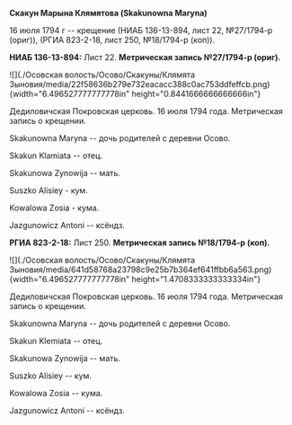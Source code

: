 **Скакун Марына Клямятова (Skakunowna Maryna)**

16 июля 1794 г -- крещение (НИАБ 136-13-894, лист 22, №27/1794-р
(ориг)), (РГИА 823-2-18, лист 250, №18/1794-р (коп)).

**НИАБ 136-13-894:** Лист 22. **Метрическая запись №27/1794-р (ориг).**

![](./Осовская волость/Осово/Скакуны/Клямята Зыновия/media/22f58636b279e732eacacc388c0ac753ddfeffcb.png){width="6.496527777777778in"
height="0.8441666666666666in"}

Дедиловичская Покровская церковь. 16 июля 1794 года. Метрическая запись
о крещении.

Skakunowna Maryna -- дочь родителей с деревни Осовo.

Skakun Klamiata -- отец.

Skakunowa Zynowija -- мать.

Suszko Alisiey - кум.

Kowalowa Zosia - кума.

Jazgunowicz Antoni -- ксёндз.

**РГИА 823-2-18:** Лист 250. **Метрическая запись №18/1794-р (коп).**

![](./Осовская волость/Осово/Скакуны/Клямята Зыновия/media/641d58768a23798c9e25b7b364ef641ffbb6a563.png){width="6.496527777777778in"
height="1.4708333333333334in"}

Дедиловичская Покровская церковь. 16 июля 1794 года. Метрическая запись
о крещении.

Skakunowna Maryna -- дочь родителей с деревни Осово.

Skakun Klemiata -- отец.

Skakunowa Zynowija -- мать.

Suszko Alisiey -- кум.

Kowalowa Zosia -- кума.

Jazgunowicz Antoni -- ксёндз.
